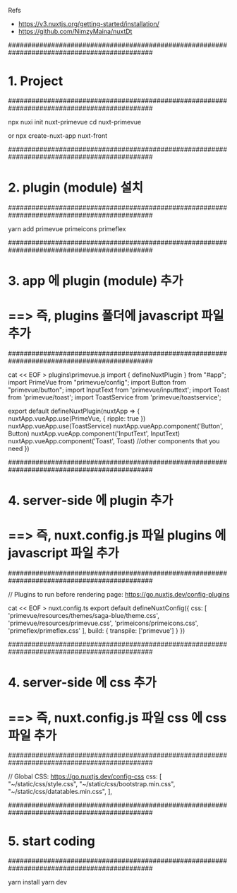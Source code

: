 Refs
- https://v3.nuxtjs.org/getting-started/installation/
- https://github.com/NimzyMaina/nuxtDt

#############################################################################################
# 1. Project 
#############################################################################################

npx nuxi init nuxt-primevue
cd nuxt-primevue

or
npx create-nuxt-app nuxt-front

#############################################################################################
# 2. plugin (module) 설치
#############################################################################################

yarn add primevue primeicons primeflex


#############################################################################################
# 3. app 에 plugin (module) 추가
#    ==> 즉, plugins 폴더에 javascript 파일 추가
#############################################################################################

cat << EOF > plugins\primevue.js
import { defineNuxtPlugin } from "#app";
import PrimeVue from "primevue/config";
import Button from "primevue/button";
import InputText from 'primevue/inputtext';
import Toast from 'primevue/toast';
import ToastService from 'primevue/toastservice';

export default defineNuxtPlugin(nuxtApp => {
    nuxtApp.vueApp.use(PrimeVue, { ripple: true })
    nuxtApp.vueApp.use(ToastService)
    nuxtApp.vueApp.component('Button', Button)
    nuxtApp.vueApp.component('InputText', InputText)
    nuxtApp.vueApp.component('Toast', Toast)
    //other components that you need
})


#############################################################################################
# 4. server-side 에 plugin 추가
#    ==> 즉, nuxt.config.js 파일 plugins 에 javascript 파일 추가
#############################################################################################

// Plugins to run before rendering page: https://go.nuxtjs.dev/config-plugins

cat << EOF > nuxt.config.ts
export default defineNuxtConfig({
	css: [
		'primevue/resources/themes/saga-blue/theme.css',
		'primevue/resources/primevue.css',
		'primeicons/primeicons.css',
		'primeflex/primeflex.css'
	],
	build: {
		transpile: ['primevue']
	}
})

#############################################################################################
# 4. server-side 에 css 추가
#    ==> 즉, nuxt.config.js 파일 css 에 css 파일 추가
#############################################################################################

  // Global CSS: https://go.nuxtjs.dev/config-css
  css: [
    "~/static/css/style.css",
    "~/static/css/bootstrap.min.css",
    "~/static/css/datatables.min.css",
  ],


#############################################################################################
# 5. start coding
#############################################################################################

yarn install
yarn dev

